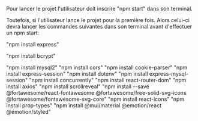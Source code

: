 Pour lancer le projet l'utilisateur doit inscrire "npm start" dans son terminal.

Toutefois, si l'utilisateur lance le projet pour la première fois.
Alors celui-ci devra lancer les commandes suivantes dans son terminal avant d'effectuer un npm start:

  "npm install express"
  
  "npm install bcrypt"
  
  "npm install mysql2"
  "npm install cors"
  "npm install cookie-parser"
  "npm install express-session"
  "npm install dotenv"
  "npm install express-mysql-session" 
  "npm install concurrently"
  "npm install react-router-dom"
  "npm install axios"
  "npm install scrollreveal"
  "npm install --save @fortawesome/react-fontawesome @fortawesome/free-solid-svg-icons @fortawesome/fontawesome-svg-core"
  "npm install react-icons"
  "npm install prop-types"
  "npm install @mui/material @emotion/react @emotion/styled"
